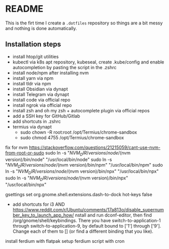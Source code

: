 # README

This is the firt time I create a `.dotfiles` repository so things are a bit messy and nothing is done automatically.

## Installation steps

- install htop/git utilities
- kubectl via k8s apt repository, kubeseal, create .kube/config and enable autocompletion by pasting the script in the .zshrc
- install node/npm after installing nvm
- install yarn via npm
- install tldr via npm
- install Obsidian via dynapt
- install Telegram via dynapt
- install code via official repo
- install ngrok via official repo 
- install zsh and oh my zsh + autocomplete plugin via official repos
- add a SSH key for GitHub/Gitlab
- add shortcuts in .zshrc
- termius via dynapt
  - sudo chown -R root:root /opt/Termius/chrome-sandbox 
  - sudo chmod 4755 /opt/Termius/chrome-sandbox 

fix for nvm
https://stackoverflow.com/questions/21215059/cant-use-nvm-from-root-or-sudo
sudo ln -s "$NVM_DIR/versions/node/$(nvm version)/bin/node" "/usr/local/bin/node"
sudo ln -s "$NVM_DIR/versions/node/$(nvm version)/bin/npm" "/usr/local/bin/npm"
sudo ln -s "$NVM_DIR/versions/node/$(nvm version)/bin/npx" "/usr/local/bin/npx"
sudo ln -s "$NVM_DIR/versions/node/$(nvm version)/bin/npx" "/usr/local/bin/npx"

gsettings set org.gnome.shell.extensions.dash-to-dock hot-keys false
+ add shortcuts for i3
AND 
https://www.reddit.com/r/Ubuntu/comments/17a813o/disable_supernumber_key_to_launch_app_how/
nstall and run dconf-editor, then find /org/gnome/shell/keybindings. There you have switch-to-application-1 through switch-to-application-9, by default bound to ['<Super>1'] through ['<Super>9']. Change each of them to [] (or find a different binding that you like).

install ferdium with flatpak
setup ferdium script with cron

